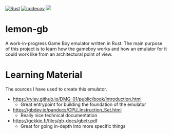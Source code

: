 [![Rust](https://github.com/Zitronenjoghurt/lemon-gb/actions/workflows/test.yml/badge.svg)](https://github.com/Zitronenjoghurt/lemon-gb/actions/workflows/test.yml)
[![codecov](https://codecov.io/gh/Zitronenjoghurt/lemon-gb/graph/badge.svg?token=UM6T22YO17)](https://codecov.io/gh/Zitronenjoghurt/lemon-gb)
![](https://tokei.rs/b1/github/Zitronenjoghurt/lemon-gb?category=code&type=Rust&logo=https://simpleicons.org/icons/rust.svg)

# lemon-gb

A work-in-progress Game Boy emulator written in Rust. The main purpose of this project is to learn how the gameboy works
and how an emulator for it could work like from an architectural point of view.

# Learning Material

The sources I have used to create this emulator.

- https://rylev.github.io/DMG-01/public/book/introduction.html
    - Great entrypoint for building the foundation of the emulator
- https://gbdev.io/pandocs/CPU_Instruction_Set.html
    - Really nice technical documentation
- https://gekkio.fi/files/gb-docs/gbctr.pdf
    - Great for going in-depth into more specific things